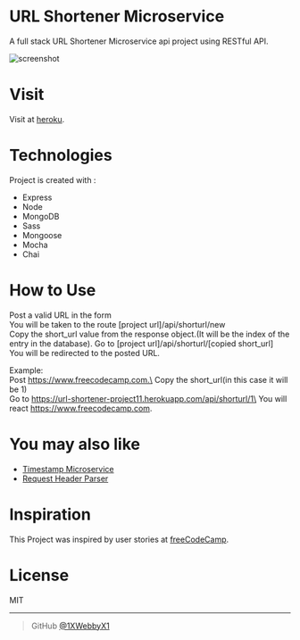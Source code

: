 
# URL Shortener Microservice
A full stack URL Shortener Microservice api project using RESTful API.

![screenshot](https://i.ibb.co/HzhhPDZ/Screen-Shot-2019-02-04-at-18-06-11.png)

# Visit
Visit at [heroku](https://url-shortener-project11.herokuapp.com/).

# Technologies
Project is created with :
- Express
- Node
- MongoDB
- Sass
- Mongoose
- Mocha
- Chai

# How to Use

Post a valid URL in the form\
You will be taken to the route [project url]/api/shorturl/new\
Copy the short_url value from the response object.(It will be the index of the entry in the database)\.
Go to [project url]/api/shorturl/[copied short_url]\
You will be redirected to the posted URL.

Example:\
Post https://www.freecodecamp.com.\
Copy the short_url(in this case it will be 1)\
Go to https://url-shortener-project11.herokuapp.com/api/shorturl/1\
You will react https://www.freecodecamp.com.

# You may also like
- [Timestamp Microservice](https://github.com/1XWebbyX1/timestamp-microservice)
- [Request Header Parser](https://github.com/1XWebbyX1/request-header-parser-microservice)

# Inspiration

This Project was inspired by user stories  at [freeCodeCamp](https://learn.freecodecamp.org/apis-and-microservices/apis-and-microservices-projects/url-shortener-microservice).


# License

MIT

---


> GitHub [@1XWebbyX1](https://github.com/1XWebbyX1)
